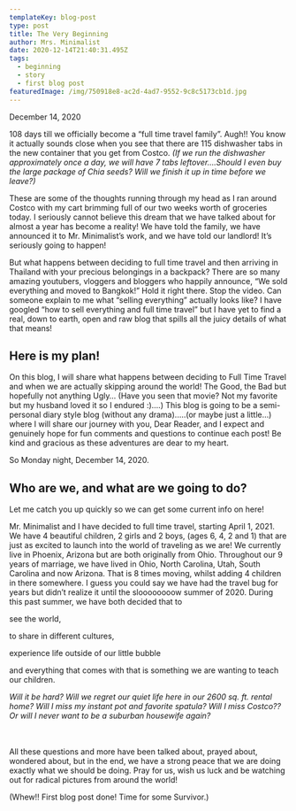```yaml
---
templateKey: blog-post
type: post
title: The Very Beginning
author: Mrs. Minimalist
date: 2020-12-14T21:40:31.495Z
tags:
  - beginning
  - story
  - first blog post
featuredImage: /img/750918e8-ac2d-4ad7-9552-9c8c5173cb1d.jpg
---
```

December 14, 2020

108 days till we officially become a “full time travel family”. Augh!! You know it actually sounds close when you see that there are 115 dishwasher tabs in the new container that you get from Costco. *(If we run the dishwasher approximately once a day, we will have 7 tabs leftover….Should I even buy the large package of Chia seeds? Will we finish it up in time before we leave?)*

These are some of the thoughts running through my head as I ran around Costco with my cart brimming full of our two weeks worth of groceries today. I seriously cannot believe this dream that we have talked about for almost a year has become a reality! We have told the family, we have announced it to Mr. Minimalist’s work, and we have told our landlord! It’s seriously going to happen!

But what happens between deciding to full time travel and then arriving in Thailand with your precious belongings in a backpack? There are so many amazing youtubers, vloggers and bloggers who happily announce, “We sold everything and moved to Bangkok!” Hold it right there. Stop the video. Can someone explain to me what “selling everything” actually looks like? I have googled “how to sell everything and full time travel” but I have yet to find a real, down to earth, open and raw blog that spills all the juicy details of what that means!

## Here is my plan!

On this blog, I will share what happens between deciding to Full Time Travel and when we are actually skipping around the world! The Good, the Bad but hopefully not anything Ugly… (Have you seen that movie? Not my favorite but my husband loved it so I endured :)….) This blog is going to be a semi-personal diary style blog (without any drama).....(or maybe just a little…) where I will share our journey with you, Dear Reader, and I expect and genuinely hope for fun comments and questions to continue each post! Be kind and gracious as these adventures are dear to my heart.

So Monday night, December 14, 2020.

## **Who are we, and what are we going to do?**

Let me catch you up quickly so we can get some current info on here!

Mr. Minimalist and I have decided to full time travel, starting April 1, 2021. We have 4 beautiful children, 2 girls and 2 boys, (ages 6, 4, 2 and 1) that are just as excited to launch into the world of traveling as we are! We currently live in Phoenix, Arizona but are both originally from Ohio. Throughout our 9 years of marriage, we have lived in Ohio, North Carolina, Utah, South Carolina and now Arizona. That is 8 times moving, whilst adding 4 children in there somewhere. I guess you could say we have had the travel bug for years but didn’t realize it until the sloooooooow summer of 2020. During this past summer, we have both decided that to

see the world, 

to share in different cultures, 

experience life outside of our little bubble

 and everything that comes with that is something we are wanting to teach our children.



*Will it be hard? Will we regret our quiet life here in our 2600 sq. ft. rental home? Will I miss my instant pot and favorite spatula? Will I miss Costco?? Or will I never want to be a suburban housewife again?*

\
\
All these questions and more have been talked about, prayed about, wondered about, but in the end, we have a strong peace that we are doing exactly what we should be doing. Pray for us, wish us luck and be watching out for radical pictures from around the world!



(Whew!! First blog post done! Time for some Survivor.)